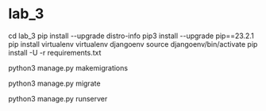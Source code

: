# lab_3

cd lab_3
pip install --upgrade distro-info
pip3 install --upgrade pip==23.2.1
pip install virtualenv
virtualenv djangoenv
source djangoenv/bin/activate
pip install -U -r requirements.txt

python3 manage.py makemigrations

python3 manage.py migrate

python3 manage.py runserver
